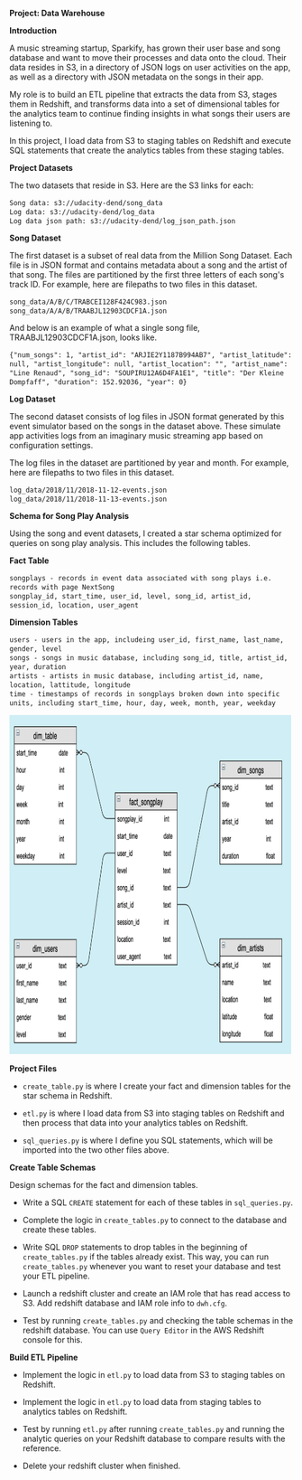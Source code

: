 **Project: Data Warehouse**

**Introduction**

A music streaming startup, Sparkify, has grown their user base and song database and want to move their processes and data onto the cloud. Their data resides in S3, in a directory of JSON logs on user activities on the app, as well as a directory with JSON metadata on the songs in their app.

My role is to build an ETL pipeline that extracts the data from S3, stages them in Redshift, and transforms data into a set of dimensional tables for the analytics team to continue finding insights in what songs their users are listening to.

In this project, I load data from S3 to staging tables on Redshift and execute SQL statements that create the analytics tables from these staging tables.

**Project Datasets**

The two datasets that reside in S3. Here are the S3 links for each:

```
Song data: s3://udacity-dend/song_data
Log data: s3://udacity-dend/log_data
Log data json path: s3://udacity-dend/log_json_path.json
```

**Song Dataset**

The first dataset is a subset of real data from the Million Song Dataset. Each file is in JSON format and contains metadata about a song and the artist of that song. The files are partitioned by the first three letters of each song's track ID. For example, here are filepaths to two files in this dataset.

```
song_data/A/B/C/TRABCEI128F424C983.json
song_data/A/A/B/TRAABJL12903CDCF1A.json
```

And below is an example of what a single song file, TRAABJL12903CDCF1A.json, looks like.

```
{"num_songs": 1, "artist_id": "ARJIE2Y1187B994AB7", "artist_latitude": null, "artist_longitude": null, "artist_location": "", "artist_name": "Line Renaud", "song_id": "SOUPIRU12A6D4FA1E1", "title": "Der Kleine Dompfaff", "duration": 152.92036, "year": 0}
```

**Log Dataset**

The second dataset consists of log files in JSON format generated by this event simulator based on the songs in the dataset above. These simulate app activities logs from an imaginary music streaming app based on configuration settings.

The log files in the dataset are partitioned by year and month. For example, here are filepaths to two files in this dataset.

```
log_data/2018/11/2018-11-12-events.json
log_data/2018/11/2018-11-13-events.json
```

**Schema for Song Play Analysis**

Using the song and event datasets, I created a star schema optimized for queries on song play analysis. This includes the following tables.

**Fact Table**

```
songplays - records in event data associated with song plays i.e. records with page NextSong
songplay_id, start_time, user_id, level, song_id, artist_id, session_id, location, user_agent
```
**Dimension Tables**
```
users - users in the app, includeing user_id, first_name, last_name, gender, level
songs - songs in music database, including song_id, title, artist_id, year, duration
artists - artists in music database, including artist_id, name, location, lattitude, longitude
time - timestamps of records in songplays broken down into specific units, including start_time, hour, day, week, month, year, weekday
```

<img src="pic/schema_datawarehouse.png" width=500, height=600>

**Project Files**


- ```create_table.py``` is where I create your fact and dimension tables for the star schema in Redshift.

- ```etl.py``` is where I load data from S3 into staging tables on Redshift and then process that data into your analytics tables on Redshift.

- ```sql_queries.py``` is where I define you SQL statements, which will be imported into the two other files above.


**Create Table Schemas**

Design schemas for the fact and dimension tables.

- Write a SQL ```CREATE``` statement for each of these tables in ```sql_queries.py```.

- Complete the logic in ```create_tables.py``` to connect to the database and create these tables.

- Write SQL ```DROP``` statements to drop tables in the beginning of ```create_tables.py``` if the tables already exist. This way, you can run ```create_tables.py``` whenever you want to reset your database and test your ETL pipeline.

- Launch a redshift cluster and create an IAM role that has read access to S3.
Add redshift database and IAM role info to ```dwh.cfg```.

- Test by running ```create_tables.py``` and checking the table schemas in the  redshift database. You can use ```Query Editor``` in the AWS Redshift console for this.

**Build ETL Pipeline**

- Implement the logic in ```etl.py``` to load data from S3 to staging tables on Redshift.

- Implement the logic in ```etl.py``` to load data from staging tables to analytics tables on Redshift.

- Test by running ```etl.py``` after running ```create_tables.py``` and running the analytic queries on your Redshift database to compare results with the reference.

- Delete your redshift cluster when finished.
